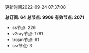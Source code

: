 更新时间2022-09-24 07:37:08

**总订阅: 64**
**总节点: 9906**
**有效节点: 2071**
- ss节点: 226
- v2ray节点: 1781
- trojan节点: 61
- ssr节点: 3
